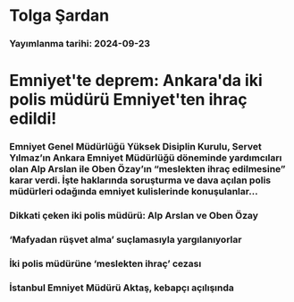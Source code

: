 # Tolga Şardan

### Yayımlanma tarihi: 2024-09-23

# Emniyet'te deprem: Ankara'da iki polis müdürü Emniyet'ten ihraç edildi!


### Emniyet Genel Müdürlüğü Yüksek Disiplin Kurulu, Servet Yılmaz’ın Ankara Emniyet Müdürlüğü döneminde yardımcıları olan Alp Arslan ile Oben Özay’ın “meslekten ihraç edilmesine” karar verdi. İşte haklarında soruşturma ve dava açılan polis müdürleri odağında emniyet kulislerinde konuşulanlar…


### Dikkati çeken iki polis müdürü: Alp Arslan ve Oben Özay


### ‘Mafyadan rüşvet alma’ suçlamasıyla yargılanıyorlar


### İki polis müdürüne ‘meslekten ihraç’ cezası


### İstanbul Emniyet Müdürü Aktaş, kebapçı açılışında

